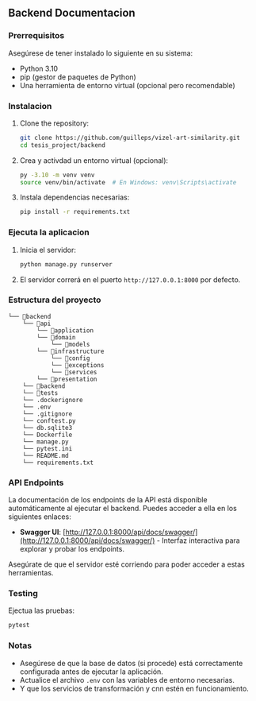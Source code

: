 ## Backend Documentacion

### Prerrequisitos
Asegúrese de tener instalado lo siguiente en su sistema:
- Python 3.10
- pip (gestor de paquetes de Python)
- Una herramienta de entorno virtual (opcional pero recomendable)

### Instalacion
1. Clone the repository:
    ```bash
    git clone https://github.com/guilleps/vizel-art-similarity.git
    cd tesis_project/backend
    ```

2. Crea y activdad un entorno virtual (opcional):
    ```bash
    py -3.10 -m venv venv
    source venv/bin/activate  # En Windows: venv\Scripts\activate
    ```

3. Instala dependencias necesarias:
    ```bash
    pip install -r requirements.txt
    ```

### Ejecuta la aplicacion
1. Inicia el servidor:
    ```bash
    python manage.py runserver
    ```

2. El servidor correrá en el puerto `http://127.0.0.1:8000` por defecto.

### Estructura del proyecto
```
└── 📁backend
    └── 📁api
        └── 📁application
        └── 📁domain
            └── 📁models
        └── 📁infrastructure
            └── 📁config
            └── 📁exceptions
            └── 📁services
        └── 📁presentation
    └── 📁backend
    └── 📁tests
    └── .dockerignore
    └── .env
    └── .gitignore
    └── conftest.py
    └── db.sqlite3
    └── Dockerfile
    └── manage.py
    └── pytest.ini
    └── README.md
    └── requirements.txt
```

### API Endpoints
La documentación de los endpoints de la API está disponible automáticamente al ejecutar el backend. Puedes acceder a ella en los siguientes enlaces:

- **Swagger UI**: [http://127.0.0.1:8000/api/docs/swagger/](http://127.0.0.1:8000/api/docs/swagger/) - Interfaz interactiva para explorar y probar los endpoints.

Asegúrate de que el servidor esté corriendo para poder acceder a estas herramientas.

### Testing
Ejectua las pruebas:
```bash
pytest
```

### Notas
- Asegúrese de que la base de datos (si procede) está correctamente configurada antes de ejecutar la aplicación.
- Actualice el archivo `.env` con las variables de entorno necesarias.
- Y que los servicios de transformación y cnn estén en funcionamiento.
